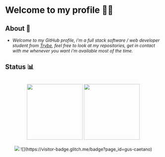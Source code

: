 # Welcome to my profile 👨‍💻
## About 📌

- *Welcome to my GitHub profile, i'm a full stack software / web developer student from [Trybe](https://www.betrybe.com/), feel free to look at my repositories, get in contact with me whenever you want i'm available most of the time.*

## Status 📊

<br>

<!-- GITHUB STATUS -->
<div align="center">
  <img height="180em" src="https://github-readme-stats.vercel.app/api?username=gabrielmendezsoares&show_icons=true&theme=dark&include_all_commits=true&count_private=true"/>
  <img height="180em" src="https://github-readme-stats.vercel.app/api/top-langs/?username=gabrielmendezsoares&layout=compact&langs_count=10&theme=dark"/>

  <!-- TEMAS: dark, radical, merko, gruvbox, tokyonight, onedark, cobalt, synthwave, highcontrast, dracula -->
</div>

<br>

 <!-- REDES SOCIAIS -->
<div align="center">
  <a href="https://www.linkedin.com/in/gustavoabreucaetano/" target="_blank"><img src="https://img.shields.io/badge/-LinkedIn-%230077B5?style=for-the-badge&logo=linkedin&logoColor=white" target="_blank"></a>   
  ![](https://visitor-badge.glitch.me/badge?page_id=gus-caetano)
</div>
